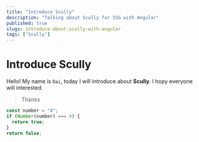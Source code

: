 ```yaml
---
title: "Introduce Scully"
description: "Talking about Scully for SSG with Angular"
published: true
slugs: introduce-about-scully-with-angular
tags: ["Scully"]
---
```


# Introduce Scully

Hello! My name is `Dai`, today I will introduce about **Scully**. I hopy everyone will interested.

> Thanks

```ts
const number = "4";
if (Number(number) === 4) {
  return true;
}
return false;
```

